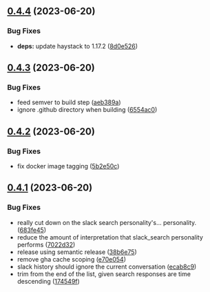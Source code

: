 ## [0.4.4](https://github.com/CogniQ/CogniQ/compare/v0.4.3...v0.4.4) (2023-06-20)


### Bug Fixes

* **deps:** update haystack to 1.17.2 ([8d0e526](https://github.com/CogniQ/CogniQ/commit/8d0e526caf4b8f56858249e9cb0e72c30c6ae4dc))

## [0.4.3](https://github.com/CogniQ/CogniQ/compare/v0.4.2...v0.4.3) (2023-06-20)


### Bug Fixes

* feed semver to build step ([aeb389a](https://github.com/CogniQ/CogniQ/commit/aeb389a2c1e0f7ecdcf8f4256dd2adb772377412))
* ignore .github directory when building ([6554ac0](https://github.com/CogniQ/CogniQ/commit/6554ac0691a5cf7020cedc6178c01b4900952cd9))

## [0.4.2](https://github.com/CogniQ/CogniQ/compare/v0.4.1...v0.4.2) (2023-06-20)


### Bug Fixes

* fix docker image tagging ([5b2e50c](https://github.com/CogniQ/CogniQ/commit/5b2e50c3fc7a29250969aa04932a0a7c1b23ce7c))

## [0.4.1](https://github.com/CogniQ/CogniQ/compare/v0.4.0...v0.4.1) (2023-06-20)


### Bug Fixes

* really cut down on the slack search personality's... personality. ([683fe45](https://github.com/CogniQ/CogniQ/commit/683fe458495bd7746d68d0a27dffd9e064ba1205))
* reduce the amount of interpretation that slack_search personality performs ([7022d32](https://github.com/CogniQ/CogniQ/commit/7022d322ad5da3dd8bc7c724b63207eb1eb40e93))
* release using semantic release ([38b6e75](https://github.com/CogniQ/CogniQ/commit/38b6e75454db0d8e1908125960a0a71880d22c91))
* remove gha cache scoping ([e70e054](https://github.com/CogniQ/CogniQ/commit/e70e05456981b1773e5469904c51bece4bce5f8e))
* slack history should ignore the current conversation ([ecab8c9](https://github.com/CogniQ/CogniQ/commit/ecab8c95d452b9c958b5ce984d28a10ce4c6270d))
* trim from the end of the list, given search responses are time descending ([174549f](https://github.com/CogniQ/CogniQ/commit/174549f2027a66107699bd1db29c252ba74023f3))
